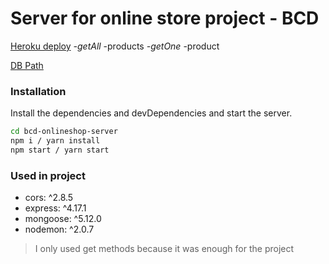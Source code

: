 # Server for online store project - BCD
[Heroku deploy](https://server-bcd.herokuapp.com/)
_-getAll_ -products
_-getOne_ -product

[DB Path](https://server-bcd.herokuapp.com/api/products)
### Installation

Install the dependencies and devDependencies and start the server.

```sh
cd bcd-onlineshop-server
npm i / yarn install
npm start / yarn start
```

### Used in project

- cors: ^2.8.5
- express: ^4.17.1
- mongoose: ^5.12.0
- nodemon: ^2.0.7

> I only used get methods because it was enough for the project
